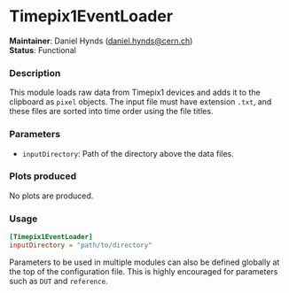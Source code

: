 # Timepix1EventLoader
**Maintainer**: Daniel Hynds (<daniel.hynds@cern.ch>)  
**Status**: Functional  

### Description
This module loads raw data from Timepix1 devices and adds it to the clipboard as `pixel` objects. The input file must have extension `.txt`, and these files are sorted into time order using the file titles.

### Parameters
* `inputDirectory`: Path of the directory above the data files.

### Plots produced
No plots are produced.

### Usage
```toml
[Timepix1EventLoader]
inputDirectory = "path/to/directory"
```
Parameters to be used in multiple modules can also be defined globally at the top of the configuration file. This is highly encouraged for parameters such as `DUT` and `reference`.
